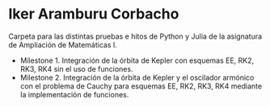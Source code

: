 
# Iker Aramburu Corbacho

Carpeta para las distintas pruebas e hitos de Python y Julia de la asignatura de Ampliación de Matemáticas I.
- Milestone 1. Integración de la órbita de Kepler con esquemas EE, RK2, RK3, RK4 sin el uso de funciones.
- Milestone 2. Integración de la órbita de Kepler y el oscilador armónico con el problema de Cauchy para esquemas EE, RK2, RK3, RK4 mediante la implementación de funciones.
